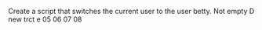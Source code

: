 Create a script that switches the current user to the user betty.
Not empty
D
new trct
e
05
06
07
08
